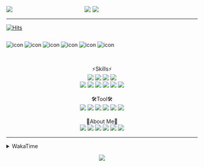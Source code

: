 
  
<p align="center">
<img src="https://capsule-render.vercel.app/api?type=Waving&color=timeGradient&height=300&section=header&text=Backend%20Developer&fontSize=90&fontAlignY=30&desc=It's%20My%20World!&descSize=40"/>

<img src="http://mazassumnida.wtf/api/v2/generate_badge?boj=keinetwork" style="float: left;  width: 40%; max-height=100%;"/>
<img src="https://github-readme-stats.vercel.app/api?username=keinetwork&hide=stars&count_private=true&show_icons=true&theme=radical&bg_color=DEG,7F7FD5,86A8E7,91eae4&title_color=fff&text_color=fff" style="float: right;  width: 55%; max-height=100%;"/>
</p>

<!--![Top Langs](https://github-readme-stats.vercel.app/api/top-langs/?username=keinetwork)-->
<!--![김영석's wakatime stats](https://github-readme-stats.vercel.app/api/wakatime?username=keinetwork)-->
---
[![Hits](https://hits.seeyoufarm.com/api/count/incr/badge.svg?url=https%3A%2F%2Fgithub.com%2Fkeinetwork%2Fkeinetwork&count_bg=%2379C83D&title_bg=%23555555&icon=&icon_color=%23E7E7E7&title=hits&edge_flat=false)](https://hits.seeyoufarm.com)

<div style="display: flex; align-items: flex-start;">
<p align="center">
<img src="https://techstack-generator.vercel.app/java-icon.svg" alt="icon" width="65" height="65" />
<img src="https://techstack-generator.vercel.app/js-icon.svg" alt="icon" width="65" height="65" />
<img src="https://techstack-generator.vercel.app/github-icon.svg" alt="icon" width="65" height="65" />
<img src="https://techstack-generator.vercel.app/mysql-icon.svg" alt="icon" width="65" height="65" />
<img src="https://techstack-generator.vercel.app/python-icon.svg" alt="icon" width="65" height="65" />
<img src="https://techstack-generator.vercel.app/prettier-icon.svg" alt="icon" width="65" height="65" />
</p>
</div>

<p align="center">
<br>⚡Skills⚡<br>
<img src="https://img.shields.io/badge/Java-007396?style=flat-square&logo=Java&logoColor=white" />
<img src="https://img.shields.io/badge/Spring-6DB33F?style=flat-square&logo=Spring&logoColor=white" />
<img src="https://img.shields.io/badge/Spring Boot-6DB33F?style=flat-square&logo=SpringBoot&logoColor=white" />
<img src="https://img.shields.io/badge/Python-3776AB?style=flat-square&logo=Python&logoColor=white" /><br>
<img src="https://img.shields.io/badge/Mysql-4479A1?style=flat-square&logo=Mysql&logoColor=white" />
<img src="https://img.shields.io/badge/MariaDB-003545?style=flat-square&logo=MariaDB&logoColor=white" />
<img src="https://img.shields.io/badge/Oracle-F80000?style=flat-square&logo=Oracle&logoColor=white" />
<img src="https://img.shields.io/badge/HTML5-E34F26?style=flat-square&logo=HTML5&logoColor=white" />
<img src="https://img.shields.io/badge/CSS3-1572B6?style=flat-square&logo=CSS3&logoColor=white" />
<img src="https://img.shields.io/badge/Javascript-F7DF1E?style=flat-square&logo=Javascript&logoColor=black" />
<br><br>🛠️Tool🛠️ <br>
<img src="https://img.shields.io/badge/Git-F05032?style=flat-square&logo=Git&logoColor=white" />
<img src="https://img.shields.io/badge/Github-181717?style=flat-square&logo=Github&logoColor=white" />
<img src="https://img.shields.io/badge/Eclipse-2C2255?style=flat-square&logo=Eclipse&logoColor=white" />
<img src="https://img.shields.io/badge/IntelliJ IDEA-000000?style=flat-square&logo=IntelliJIDEA&logoColor=white" />
<img src="https://img.shields.io/badge/Visual Studio Code-007ACC?style=flat-square&logo=VisualStudioCode&logoColor=white" />
<img src="https://img.shields.io/badge/Slack-4A154B?style=flat-square&logo=Slack&logoColor=white" />
<br><br>🥳About Me🥳<br>
<img src="https://img.shields.io/badge/Gmail-EA4335?style=flat-square&logo=Gmail&logoColor=white" />
<img src="https://img.shields.io/badge/KakaoTalk-FFCD00?style=flat-square&logo=KakaoTalk&logoColor=white" />
<img src="https://img.shields.io/badge/Telegram-26A5E4?style=flat-square&logo=Telegram&logoColor=white" />
<img src="https://img.shields.io/badge/Velog-20C997?style=flat-square&logo=Velog&logoColor=white" />
<img src="https://img.shields.io/badge/Notion-000000?style=flat-square&logo=Notion&logoColor=white" />
<img src="https://img.shields.io/badge/Instagram-E4405F?style=flat-square&logo=Instagram&logoColor=white" />
</p>

---

<details>
<summary>WakaTime</summary>
<div markdown="1">

<!--START_SECTION:waka-->
![Code Time](http://img.shields.io/badge/Code%20Time-375%20hrs%2024%20mins-blue)

![Profile Views](http://img.shields.io/badge/Profile%20Views-6-blue)

**저는 아침형 인간이에요. 🐤** 

```text
🌞 아침         60 commits     ████░░░░░░░░░░░░░░░░░░░░░   16.35% 
🌆 낮　         148 commits    ██████████░░░░░░░░░░░░░░░   40.33% 
🌃 저녁         152 commits    ██████████░░░░░░░░░░░░░░░   41.42% 
🌙 밤　         7 commits      ░░░░░░░░░░░░░░░░░░░░░░░░░   1.91%

```
📅 **제가 가장 생산적인 날은 화요일이에요.** 

```text
월요일          65 commits     ████░░░░░░░░░░░░░░░░░░░░░   17.71% 
화요일          81 commits     █████░░░░░░░░░░░░░░░░░░░░   22.07% 
수요일          45 commits     ███░░░░░░░░░░░░░░░░░░░░░░   12.26% 
목요일          34 commits     ██░░░░░░░░░░░░░░░░░░░░░░░   9.26% 
금요일          74 commits     █████░░░░░░░░░░░░░░░░░░░░   20.16% 
토요일          18 commits     █░░░░░░░░░░░░░░░░░░░░░░░░   4.9% 
일요일          50 commits     ███░░░░░░░░░░░░░░░░░░░░░░   13.62%

```


📊 **저는 이번주를 이렇게 시간을 보냈어요.** 

```text
⌚︎ Timezone: Asia/Seoul

💬 프로그래밍 언어들: 
Java                     35 hrs 10 mins      █████████████████████░░░░   86.38% 
YAML                     2 hrs 22 mins       █░░░░░░░░░░░░░░░░░░░░░░░░   5.85% 
Groovy                   1 hr 9 mins         ░░░░░░░░░░░░░░░░░░░░░░░░░   2.84% 
Gradle                   48 mins             ░░░░░░░░░░░░░░░░░░░░░░░░░   1.97% 
GitIgnore file           30 mins             ░░░░░░░░░░░░░░░░░░░░░░░░░   1.24%

🔥 에디터들: 
IntelliJ                 37 hrs 53 mins      ███████████████████████░░   93.05% 
VS Code                  2 hrs 12 mins       █░░░░░░░░░░░░░░░░░░░░░░░░   5.41% 
Eclipse                  37 mins             ░░░░░░░░░░░░░░░░░░░░░░░░░   1.55%

🐱‍💻 프로젝트들: 
MINI-88-BE               20 hrs 52 mins      ████████████░░░░░░░░░░░░░   51.25% 
fastcampus               15 hrs 54 mins      █████████░░░░░░░░░░░░░░░░   39.07% 
TIL                      2 hrs 4 mins        █░░░░░░░░░░░░░░░░░░░░░░░░   5.09% 
BE-eight                 35 mins             ░░░░░░░░░░░░░░░░░░░░░░░░░   1.45% 
Jblog                    25 mins             ░░░░░░░░░░░░░░░░░░░░░░░░░   1.06%

💻 운영 체제들: 
Windows                  40 hrs 43 mins      █████████████████████████   100.0%

```

**저는 주로 Java 언어를 사용해요.** 

```text
Java                     3 repos             █████████████████████████   100.0%

```


**타임라인**

![Chart not found](https://raw.githubusercontent.com/keinetwork/keinetwork/main/charts/bar_graph.png) 


 Last Updated on 30/08/2022 18:48:05 UTC
<!--END_SECTION:waka-->
</div>
</details>
<p align="center">
<img src="https://capsule-render.vercel.app/api?section=footer&type=waving&color=timeGradient" />
</p>
